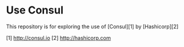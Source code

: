 # Use Consul
This repository is for exploring the use of [Consul][1] by [Hashicorp][2]

[1] http://consul.io
[2] http://hashicorp.com
